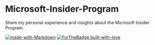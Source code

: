 # Microsoft-Insider-Program
Share my personal experience and insights about the Microsoft Insider Program.


[![made-with-Markdown](https://img.shields.io/badge/Made%20with-Markdown-1f425f.svg)](http://commonmark.org)
[![ForTheBadge built-with-love](http://ForTheBadge.com/images/badges/built-with-love.svg)](https://GitHub.com/Naereen/)